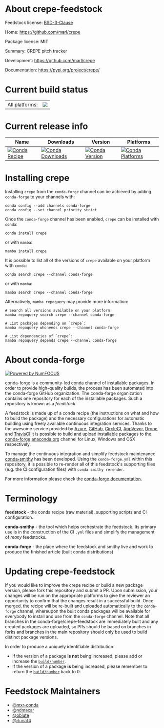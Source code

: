 About crepe-feedstock
=====================

Feedstock license: [BSD-3-Clause](https://github.com/conda-forge/crepe-feedstock/blob/main/LICENSE.txt)

Home: https://github.com/marl/crepe

Package license: MIT

Summary: CREPE pitch tracker

Development: https://github.com/marl/crepe

Documentation: https://pypi.org/project/crepe/

Current build status
====================


<table><tr><td>All platforms:</td>
    <td>
      <a href="https://dev.azure.com/conda-forge/feedstock-builds/_build/latest?definitionId=9780&branchName=main">
        <img src="https://dev.azure.com/conda-forge/feedstock-builds/_apis/build/status/crepe-feedstock?branchName=main">
      </a>
    </td>
  </tr>
</table>

Current release info
====================

| Name | Downloads | Version | Platforms |
| --- | --- | --- | --- |
| [![Conda Recipe](https://img.shields.io/badge/recipe-crepe-green.svg)](https://anaconda.org/conda-forge/crepe) | [![Conda Downloads](https://img.shields.io/conda/dn/conda-forge/crepe.svg)](https://anaconda.org/conda-forge/crepe) | [![Conda Version](https://img.shields.io/conda/vn/conda-forge/crepe.svg)](https://anaconda.org/conda-forge/crepe) | [![Conda Platforms](https://img.shields.io/conda/pn/conda-forge/crepe.svg)](https://anaconda.org/conda-forge/crepe) |

Installing crepe
================

Installing `crepe` from the `conda-forge` channel can be achieved by adding `conda-forge` to your channels with:

```
conda config --add channels conda-forge
conda config --set channel_priority strict
```

Once the `conda-forge` channel has been enabled, `crepe` can be installed with `conda`:

```
conda install crepe
```

or with `mamba`:

```
mamba install crepe
```

It is possible to list all of the versions of `crepe` available on your platform with `conda`:

```
conda search crepe --channel conda-forge
```

or with `mamba`:

```
mamba search crepe --channel conda-forge
```

Alternatively, `mamba repoquery` may provide more information:

```
# Search all versions available on your platform:
mamba repoquery search crepe --channel conda-forge

# List packages depending on `crepe`:
mamba repoquery whoneeds crepe --channel conda-forge

# List dependencies of `crepe`:
mamba repoquery depends crepe --channel conda-forge
```


About conda-forge
=================

[![Powered by
NumFOCUS](https://img.shields.io/badge/powered%20by-NumFOCUS-orange.svg?style=flat&colorA=E1523D&colorB=007D8A)](https://numfocus.org)

conda-forge is a community-led conda channel of installable packages.
In order to provide high-quality builds, the process has been automated into the
conda-forge GitHub organization. The conda-forge organization contains one repository
for each of the installable packages. Such a repository is known as a *feedstock*.

A feedstock is made up of a conda recipe (the instructions on what and how to build
the package) and the necessary configurations for automatic building using freely
available continuous integration services. Thanks to the awesome service provided by
[Azure](https://azure.microsoft.com/en-us/services/devops/), [GitHub](https://github.com/),
[CircleCI](https://circleci.com/), [AppVeyor](https://www.appveyor.com/),
[Drone](https://cloud.drone.io/welcome), and [TravisCI](https://travis-ci.com/)
it is possible to build and upload installable packages to the
[conda-forge](https://anaconda.org/conda-forge) [anaconda.org](https://anaconda.org/)
channel for Linux, Windows and OSX respectively.

To manage the continuous integration and simplify feedstock maintenance
[conda-smithy](https://github.com/conda-forge/conda-smithy) has been developed.
Using the ``conda-forge.yml`` within this repository, it is possible to re-render all of
this feedstock's supporting files (e.g. the CI configuration files) with ``conda smithy rerender``.

For more information please check the [conda-forge documentation](https://conda-forge.org/docs/).

Terminology
===========

**feedstock** - the conda recipe (raw material), supporting scripts and CI configuration.

**conda-smithy** - the tool which helps orchestrate the feedstock.
                   Its primary use is in the construction of the CI ``.yml`` files
                   and simplify the management of *many* feedstocks.

**conda-forge** - the place where the feedstock and smithy live and work to
                  produce the finished article (built conda distributions)


Updating crepe-feedstock
========================

If you would like to improve the crepe recipe or build a new
package version, please fork this repository and submit a PR. Upon submission,
your changes will be run on the appropriate platforms to give the reviewer an
opportunity to confirm that the changes result in a successful build. Once
merged, the recipe will be re-built and uploaded automatically to the
`conda-forge` channel, whereupon the built conda packages will be available for
everybody to install and use from the `conda-forge` channel.
Note that all branches in the conda-forge/crepe-feedstock are
immediately built and any created packages are uploaded, so PRs should be based
on branches in forks and branches in the main repository should only be used to
build distinct package versions.

In order to produce a uniquely identifiable distribution:
 * If the version of a package **is not** being increased, please add or increase
   the [``build/number``](https://docs.conda.io/projects/conda-build/en/latest/resources/define-metadata.html#build-number-and-string).
 * If the version of a package **is** being increased, please remember to return
   the [``build/number``](https://docs.conda.io/projects/conda-build/en/latest/resources/define-metadata.html#build-number-and-string)
   back to 0.

Feedstock Maintainers
=====================

* [@mxr-conda](https://github.com/mxr-conda/)
* [@ndmaxar](https://github.com/ndmaxar/)
* [@oblute](https://github.com/oblute/)
* [@rluria14](https://github.com/rluria14/)

